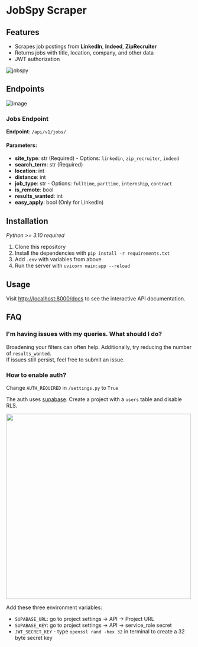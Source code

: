 # JobSpy Scraper

## Features

- Scrapes job postings from **LinkedIn**, **Indeed**, **ZipRecruiter**
- Returns jobs with title, location, company, and other data
- JWT authorization
  
![jobspy](https://github.com/cullenwatson/jobspy/assets/78247585/25e66a30-f151-4a68-90b7-dc5874260ee1)

## Endpoints
![image](https://github.com/cullenwatson/jobspy/assets/78247585/22c8840d-41e5-4b56-998b-3979787ad76c)


### Jobs Endpoint

**Endpoint**: `/api/v1/jobs/`

#### Parameters:
- **site_type**: str (Required) - Options: `linkedin`, `zip_recruiter`, `indeed`
- **search_term**: str (Required)
- **location**: int
- **distance**: int
- **job_type**: str - Options: `fulltime`, `parttime`, `internship`, `contract`
- **is_remote**: bool
- **results_wanted**: int
- **easy_apply**: bool (Only for LinkedIn)

## Installation
_Python >= 3.10 required_  
1. Clone this repository
2. Install the dependencies with `pip install -r requirements.txt`
3. Add `.env` with variables from above
4. Run the server with `uvicorn main:app --reload`

## Usage

Visit [http://localhost:8000/docs](http://localhost:8000/docs) to see the interactive API documentation.

## FAQ

### I'm having issues with my queries. What should I do?

Broadening your filters can often help. Additionally, try reducing the number of `results_wanted`.  
If issues still persist, feel free to submit an issue.

### How to enable auth?

Change `AUTH_REQUIRED` in `/settings.py` to `True`

The auth uses [supabase](https://supabase.com). Create a project with a `users` table and disable RLS.  
  
<img src="https://github.com/cullenwatson/jobspy/assets/78247585/72eb97a7-feae-401a-9f98-210f3c30c604" width="500">


Add these three environment variables:

- `SUPABASE_URL`: go to project settings -> API -> Project URL  
- `SUPABASE_KEY`: go to project settings -> API -> service_role secret
- `JWT_SECRET_KEY` - type `openssl rand -hex 32` in terminal to create a 32 byte secret key
